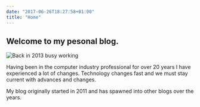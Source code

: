 ```yaml
---
date: "2017-06-26T18:27:58+01:00"
title: "Home"
---
```

## Welcome to my pesonal blog.

![Back in 2013 busy working](/images/2013/lou_mac_windows_ipad_computers_busy.jpeg")

Having been in the computer industry professional for over 20 years I have experienced a lot of changes. Technology changes fast and we must stay current with advances and changes.

My blog originally started in 2011 and has spawned into other blogs over the years.

